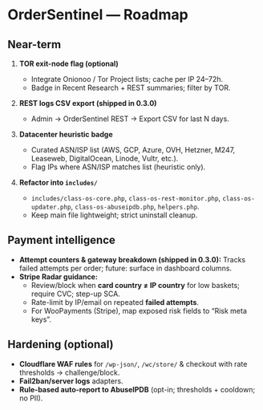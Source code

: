 # OrderSentinel — Roadmap

## Near-term
1. **TOR exit-node flag (optional)**
   - Integrate Onionoo / Tor Project lists; cache per IP 24–72h.
   - Badge in Recent Research + REST summaries; filter by TOR.

2. **REST logs CSV export (shipped in 0.3.0)**
   - Admin → OrderSentinel REST → Export CSV for last N days.

3. **Datacenter heuristic badge**
   - Curated ASN/ISP list (AWS, GCP, Azure, OVH, Hetzner, M247, Leaseweb, DigitalOcean, Linode, Vultr, etc.).
   - Flag IPs where ASN/ISP matches list (heuristic only).

4. **Refactor into `includes/`**
   - `includes/class-os-core.php`, `class-os-rest-monitor.php`, `class-os-updater.php`, `class-os-abuseipdb.php`, `helpers.php`.
   - Keep main file lightweight; strict uninstall cleanup.

## Payment intelligence
- **Attempt counters & gateway breakdown (shipped in 0.3.0):**
  Tracks failed attempts per order; future: surface in dashboard columns.
- **Stripe Radar guidance:**
  - Review/block when **card country ≠ IP country** for low baskets; require CVC; step-up SCA.
  - Rate-limit by IP/email on repeated **failed attempts**.
  - For WooPayments (Stripe), map exposed risk fields to “Risk meta keys”.

## Hardening (optional)
- **Cloudflare WAF rules** for `/wp-json/`, `/wc/store/` & checkout with rate thresholds → challenge/block.
- **Fail2ban/server logs** adapters.
- **Rule-based auto-report to AbuseIPDB** (opt-in; thresholds + cooldown; no PII).
